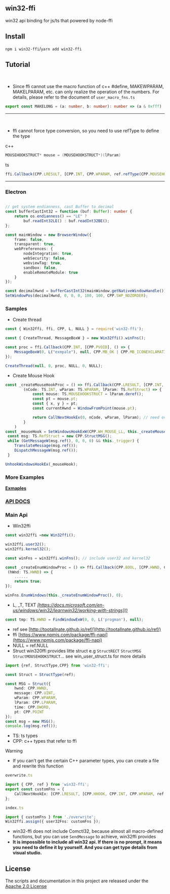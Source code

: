 ## win32-ffi

win32 api binding for js/ts that powered by node-ffi

## Install

`npm i win32-ffi`/`yarn add win32-ffi`

## Tutorial

<br>

* Since ffi cannot use the macro function of c++ #define, MAKEWPARAM, MAKELPARAM, etc. can only realize the operation of the numbers. For details, please refer to the document of `user_macro_fns.ts`

```ts
export const MAKELONG = (a: number, b: number): number => (a & 0xfff) | ((b & 0xfff) << 16);
```

---

<br>

- ffi cannot force type conversion, so you need to use refType to define the type

c++

```cpp
MOUSEHOOKSTRUCT* mouse = (MOUSEHOOKSTRUCT*)(lParam)
```

ts

```ts
ffi.Callback(CPP.LRESULT, [CPP.INT, CPP.WPARAM, ref.refType(CPP.MOUSEHOOKSTRUCT)],(nCode: TS.INT, wParam: TS.WPARAM, lParam: TS.RefStruct) => {})
```

---

### Electron

```ts

// get system endianness, cast Buffer to decimal
const bufferCastInt32 = function (buf: Buffer): number {
	return os.endianness() == "LE" ?
		buf.readInt32LE() : buf.readInt32BE();
};

const mainWindow = new BrowserWindow({
	frame: false,
	transparent: true,
	webPreferences: {
		nodeIntegration: true,
		webSecurity: false,
		webviewTag: true,
		sandbox: false,
		enableRemoteModule: true 
	}
});

const decimalHwnd = bufferCastInt32(mainWindow.getNativeWindowHandle());
SetWindowPos(decimalHwnd, 0, 0, 0, 100, 100, CPP.SWP_NOZORDER);

```

### Samples

- Create thread

```ts
const { Win32ffi, ffi, CPP, L, NULL } = require('win32-ffi');

const { CreateThread, MessageBoxW } = new Win32ffi().winFns();

const proc = ffi.Callback(CPP.INT, [CPP.PVOID], () => {
	MessageBoxW(0, L("exmpale"), null, CPP.MB_OK | CPP.MB_ICONEXCLAMATION);
});

CreateThread(null, 0, proc, NULL, 0, NULL);
```

- Create Mouse Hook

```ts
const _createMouseHookProc = () => ffi.Callback(CPP.LRESULT, [CPP.INT, CPP.WPARAM, ref.refType(CPP.StructMOUSEHOOKSTRUCT)],
		(nCode: TS.INT, wParam: TS.WPARAM, lParam: TS.RefStruct) => {
			const mouse: TS.MOUSEHOOKSTRUCT = lParam.deref();
			const pt = mouse.pt;
			const { x, y } = pt;
			const currentHwnd = WindowFromPoint(mouse.pt);

			return CallNextHookEx(0, nCode, wParam, lParam); // need overwrite
		}
	)
const _mouseHook = SetWindowsHookExW(CPP.WH_MOUSE_LL, this._createMouseHookProc(), 0, 0);
 const msg: TS.RefStruct = new CPP.StructMSG();
 while (GetMessageW(msg.ref(), 0, 0, 0) && this._trigger) {
 	TranslateMessage(msg.ref());
 	DispatchMessageW(msg.ref());
 }

UnhookWindowsHookEx(_mouseHook);

```

### More Examples

**[Exmaples](./example)**

### [API DOCS](https://deskbtm.github.io/win32-ffi/)

### Main Api

* Win32ffi

```ts
const win32ffi =new Win32ffi();

win32ffi.user32();
win32ffi.kernel32();

const winFns = win32ffi.winFns(); // include user32 and kernel32

const _createEnumWindowProc = () => ffi.Callback(CPP.BOOL, [CPP.HWND, CPP.LPARAM],
 (hWnd: TS.HWND) => {
	......
	return true;
});

winFns.EnumWindows(this._createEnumWindowProc(), 0);
```

* L, _T,  TEXT  _[https://docs.microsoft.com/en-us/windows/win32/learnwin32/working-with-strings]()_

```ts
const tmp: TS.HWND = FindWindowExW(0, 0, L('progman'), null);
```

* ref  see [http://tootallnate.github.io/ref/](http://tootallnate.github.io/ref/)
* ffi [https://www.npmjs.com/package/ffi-napi](https://www.npmjs.com/package/ffi-napi)
* NULL = ref.NULL
* Struct
  win320ffi provides litte struct e.g `StructRECT` `StructMSG` `StructMOUSEHOOKSTRUCT`... see win_user_struct.ts for more details

```ts
import {ref, StructType,CPP} from 'win32-ffi';

const Struct = StructType(ref);

const MSG = Struct({
	hwnd: CPP.HWND,
	message: CPP.UINT,
	wParam: CPP.WPARAM,
	lParam: CPP.LPARAM,
	time: CPP.DWORD,
	pt: CPP.POINT
});
const msg = new MSG();
console.log(msg.ref());
```

* TS: ts types
* CPP: c++ types that refer to ffi

Warning

* If you can't get the certain C++ parameter types, you can create a file and rewrite this function

```ts
overwrite.ts

import { CPP, ref } from 'win32-ffi';
export const customFns = {
	CallNextHookEx: [CPP.LRESULT, [CPP.HHOOK, CPP.INT, CPP.WPARAM, ref.refType(CPP.MOUSEHOOKSTRUCT)]]
};
```

```ts
index.ts

import { customFns } from './overwrite';
Win32ffi.assign({ user32Fns: customFns });
```

* win32-ffi does not include Comctl32, because almost all macro-defined functions, but you can use `SendMessage` to achieve, win32ffi provides
* **It is impossible to include all win32 api. If there is no prompt, it means you need to define it by yourself. And you can get type details from visual studio.**

## License

The scripts and documentation in this project are released under the [Apache 2.0 License](./LICENSE)
